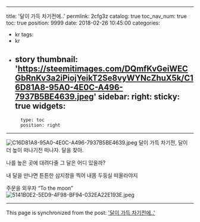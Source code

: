 
---
title: '달이 가득 차기전에..'
permlink: 2cfg3z
catalog: true
toc_nav_num: true
toc: true
position: 9999
date: 2018-02-26 10:45:00
categories:
- kr
tags:
- kr
- story
thumbnail: 'https://steemitimages.com/DQmfKvGeiWECGbRnKv3a2iPiojYeikT2Se8vyWYNcZhuX5k/C16D81A8-95A0-4E0C-A496-7937B5BE4639.jpeg'
sidebar:
    right:
        sticky: true
widgets:
    -
        type: toc
        position: right
---


![C16D81A8-95A0-4E0C-A496-7937B5BE4639.jpeg](https://steemitimages.com/DQmfKvGeiWECGbRnKv3a2iPiojYeikT2Se8vyWYNcZhuX5k/C16D81A8-95A0-4E0C-A496-7937B5BE4639.jpeg)
달이 가득 차기전,
달이 더 높이 떠나기전
떠나자. 달을 찾아.

나를 높은 곳에 대려다줄 
그 달은 어디 있을까? 

내 달을 만나면 
튼튼한 삼지창을 찍어
내몸 두둥실 떠올라야지

주문을 외우자
“To the moon”
![5141B0E2-5ED9-4F98-BF94-032EA22E193E.jpeg](https://steemitimages.com/DQmPzKXjPEc6B2PAxhJ6XkbXBuNZEgszKicWj8695cGPeGc/5141B0E2-5ED9-4F98-BF94-032EA22E193E.jpeg)

- - -

This page is synchronized from the post: ['달이 가득 차기전에..'](https://steemit.com/@kingbit/2cfg3z)
